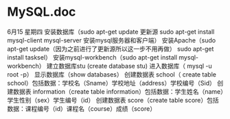# MySQL.doc
6月15 星期四
安装数据库（sudo apt-get update 更新源
sudo apt-get install mysql-client mysql-server 安装mysql服务器和客户端）
安装Apache（sudo apt-get update（因为之前进行了更新源所以这一步不用再做）
sudo apt-get install tasksel）
安装mysql-workbench（sudo apt-get install mysql-workbench）
建立数据库stu (create database stu)
进入数据库（ mysql -u root -p）
显示数据库（show databases）
创建数据表 school（ create table school）包括数据：学校名（Sname）学校地址（address）学校编号（Sid）
创建数据表 information（create table information）包括数据：学生姓名（name）学生性别（sex）学生编号（id）
创建数据表 score（create table score）包括数据：课程编号（id）课程名（course）成绩（score）
